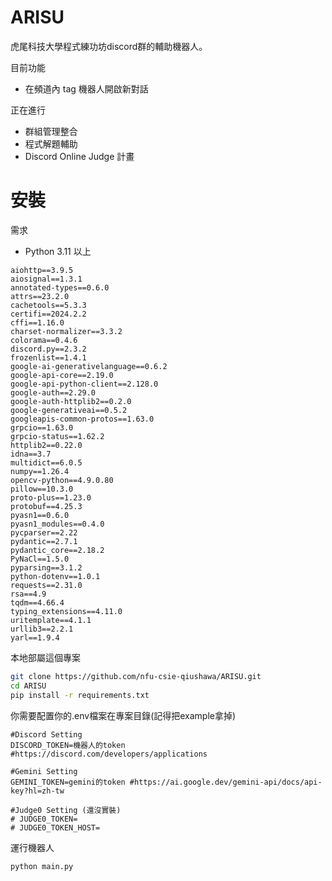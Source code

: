 ﻿# ARISU
虎尾科技大學程式練功坊discord群的輔助機器人。


目前功能
- 在頻道內 tag 機器人開啟新對話

正在進行
- 群組管理整合
- 程式解題輔助
- Discord Online Judge 計畫


# 安裝
需求
- Python 3.11 以上
```env
aiohttp==3.9.5
aiosignal==1.3.1
annotated-types==0.6.0
attrs==23.2.0
cachetools==5.3.3
certifi==2024.2.2
cffi==1.16.0
charset-normalizer==3.3.2
colorama==0.4.6
discord.py==2.3.2
frozenlist==1.4.1
google-ai-generativelanguage==0.6.2
google-api-core==2.19.0
google-api-python-client==2.128.0
google-auth==2.29.0
google-auth-httplib2==0.2.0
google-generativeai==0.5.2
googleapis-common-protos==1.63.0
grpcio==1.63.0
grpcio-status==1.62.2
httplib2==0.22.0
idna==3.7
multidict==6.0.5
numpy==1.26.4
opencv-python==4.9.0.80
pillow==10.3.0
proto-plus==1.23.0
protobuf==4.25.3
pyasn1==0.6.0
pyasn1_modules==0.4.0
pycparser==2.22
pydantic==2.7.1
pydantic_core==2.18.2
PyNaCl==1.5.0
pyparsing==3.1.2
python-dotenv==1.0.1
requests==2.31.0
rsa==4.9
tqdm==4.66.4
typing_extensions==4.11.0
uritemplate==4.1.1
urllib3==2.2.1
yarl==1.9.4
```

本地部屬這個專案

```bash
git clone https://github.com/nfu-csie-qiushawa/ARISU.git
cd ARISU
pip install -r requirements.txt
```

你需要配置你的.env檔案在專案目錄(記得把example拿掉)
```env
#Discord Setting
DISCORD_TOKEN=機器人的token #https://discord.com/developers/applications

#Gemini Setting
GEMINI_TOKEN=gemini的token #https://ai.google.dev/gemini-api/docs/api-key?hl=zh-tw

#Judge0 Setting (還沒實裝)
# JUDGE0_TOKEN=
# JUDGE0_TOKEN_HOST=
```
運行機器人
```bash
python main.py
```
